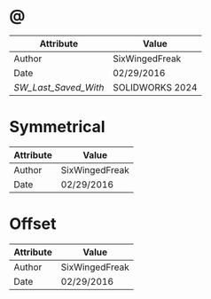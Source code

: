 # @
| Attribute | Value |
| ---  | ---     |
| Author | SixWingedFreak |
| Date | 02/29/2016 |
| _SW_Last_Saved_With_ | SOLIDWORKS 2024 |
# Symmetrical
| Attribute | Value |
| ---  | ---     |
| Author | SixWingedFreak |
| Date | 02/29/2016 |
# Offset
| Attribute | Value |
| ---  | ---     |
| Author | SixWingedFreak |
| Date | 02/29/2016 |

